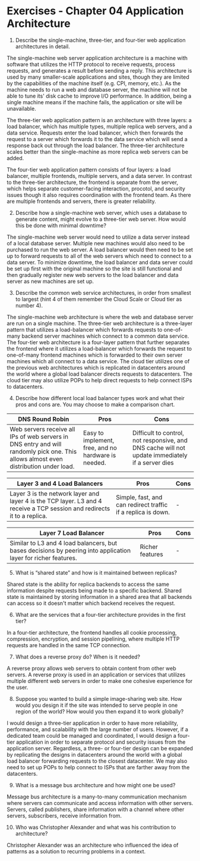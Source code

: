 # Exercises - Chapter 04 Application Architecture

1. Describe the single-machine, three-tier, and four-tier web application architectures in detail.

The single-machine web server application architecture is a machine with software that utilizes the HTTP protocol to receive requests, process requests, and generates a result before sending a reply. This architecture is used by many smaller-scale applications and sites, though they are limited by the capabilities of the machine itself (e.g. CPI, memory, etc.). As the machine needs to run a web and database server, the machine will not be able to tune its' disk cache to improve I/O performance. In addition, being a single machine means if the machine fails, the application or site will be unavailable. 

The three-tier web application pattern is an architecture with three layers: a load balancer, which has multiple types, multiple replica web servers, and a data service. Requests enter the load balancer, which then forwards the request to a server which forwards it to the data service which will send a response back out through the load balancer. The three-tier architecture scales better than the single-machine as more replica web servers can be added.

The four-tier web application pattern consists of four layers: a load balancer, multiple frontends, multiple servers, and a data server. In contrast to the three-tier architecture, the frontend is separate from the server, which helps separate customer-facing interaction, procotol, and security issues though it also requires coordination with the frontend team. As there are multiple frontends and servers, there is greater reliability. 

2. Describe how a single-machine web server, which uses a database to generate content, might evolve to a three-tier web server. How would this be done with minimal downtime?

The single-machine web server would need to utilize a data server instead of a local database server. Multiple new machines would also need to be purchased to run the web server. A load balancer would then need to be set up to forward requests to all of the web servers which need to connect to a data server. To minimize downtime, the load balancer and data server could be set up first with the original machine so the site is still functional and then gradually register new web servers to the load balancer and data server as new machines are set up. 

3. Describe the common web service architectures, in order from smallest to largest (hint 4 of them remember the Cloud Scale or Cloud tier as number 4).

The single-machine web architecture is where the web and database server are run on a single machine. The three-tier web architecture is a three-layer pattern that utilizes a load-balancer which forwards requests to one-of-many backend server machines which connect to a common data service. The four-tier web architecture is a four-layer pattern that further separates the frontend where it utilizes a load-balancer which forwards the request to one-of-many frontend machines which is forwarded to their own server machines which all connect to a data service. The cloud tier utilizes one of the previous web architectures which is replicated in datacenters around the world where a global load balancer directs requests to datacenters. The cloud tier may also utilize POPs to help direct requests to help connect ISPs to datacenters.

4. Describe how different local load balancer types work and what their pros and cons are. You may choose to make a comparison chart.

| DNS Round Robin | Pros | Cons |
| ------------- | ------------- | ----- |
| Web servers receive all IPs of web servers in DNS entry and will randomly pick one. This allows almost even distribution under load. | Easy to implement, free, and no hardware is needed. | Difficult to control, not responsive, and DNS cache will not update immediately if a server dies |

| Layer 3 and 4 Load Balancers | Pros | Cons |
| ------------- | ------------- | ----- |
| Layer 3 is the network layer and layer 4 is the TCP layer. L3 and 4 receive a TCP session and redirects it to a replica.  | Simple, fast, and can redirect traffic if a replica is down.  | - |

| Layer 7 Load Balancer | Pros | Cons |
| ------------- | ------------- | ----- |
| Similar to L3 and 4 load balancers, but bases decisions by peering into application layer for richer features. | Richer features | - |

5. What is “shared state” and how is it maintained between replicas?

Shared state is the ability for replica backends to access the same information despite requests being made to a specific backend. Shared state is maintained by storing information in a shared area that all backends can access so it doesn't matter which backend receives the request. 

6. What are the services that a four-tier architecture provides in the first tier?

In a four-tier architecture, the frontend handles all cookie processing, compression, encryption, and session pipelining, where multiple HTTP requests are handled in the same TCP connection. 

7. What does a reverse proxy do? When is it needed?

A reverse proxy allows web servers to obtain content from other web servers. A reverse proxy is used in an application or services that utilizes multiple different web servers in order to make one cohesive experience for the user.  

8. Suppose you wanted to build a simple image-sharing web site. How would you design it if the site was intended to serve people in one region of the world? How would you then expand it to work globally?

I would design a three-tier application in order to have more reliability, performance, and scalability with the large number of users. However, if a dedicated team could be managed and coordinated, I would design a four-tier application in order to separate protocol
and security issues from the application server. Regardless, a three- or four-tier design can be expanded by replicating the designs in datacenters around the world with a global load balancer forwarding requests to the closest datacenter. We may also need to set up POPs to help connect to ISPs that are farther away from the datacenters. 

9. What is a message bus architecture and how might one be used?

Message bus architecture is a many-to-many communication mechanism where servers can communicate and access information with other servers. Servers, called publishers, share information with a channel where other servers, subscribers, receive information from. 

10. Who was Christopher Alexander and what was his contribution to architecture?

Christopher Alexander was an architecture who influenced the idea of patterns as a solution to recurring problems in a context. 
